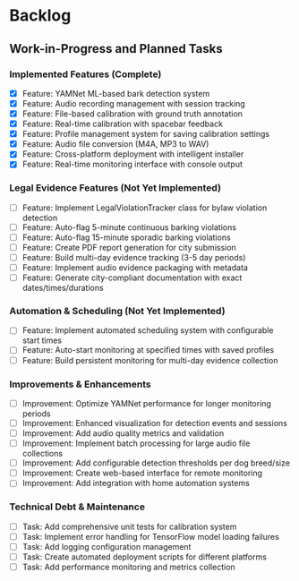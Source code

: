 # Backlog

## Work-in-Progress and Planned Tasks

### Implemented Features (Complete)
- [x] Feature: YAMNet ML-based bark detection system
- [x] Feature: Audio recording management with session tracking
- [x] Feature: File-based calibration with ground truth annotation
- [x] Feature: Real-time calibration with spacebar feedback
- [x] Feature: Profile management system for saving calibration settings
- [x] Feature: Audio file conversion (M4A, MP3 to WAV)
- [x] Feature: Cross-platform deployment with intelligent installer
- [x] Feature: Real-time monitoring interface with console output

### Legal Evidence Features (Not Yet Implemented)
- [ ] Feature: Implement LegalViolationTracker class for bylaw violation detection
- [ ] Feature: Auto-flag 5-minute continuous barking violations
- [ ] Feature: Auto-flag 15-minute sporadic barking violations
- [ ] Feature: Create PDF report generation for city submission
- [ ] Feature: Build multi-day evidence tracking (3-5 day periods)
- [ ] Feature: Implement audio evidence packaging with metadata
- [ ] Feature: Generate city-compliant documentation with exact dates/times/durations

### Automation & Scheduling (Not Yet Implemented)
- [ ] Feature: Implement automated scheduling system with configurable start times
- [ ] Feature: Auto-start monitoring at specified times with saved profiles
- [ ] Feature: Build persistent monitoring for multi-day evidence collection

### Improvements & Enhancements
- [ ] Improvement: Optimize YAMNet performance for longer monitoring periods
- [ ] Improvement: Enhanced visualization for detection events and sessions
- [ ] Improvement: Add audio quality metrics and validation
- [ ] Improvement: Implement batch processing for large audio file collections
- [ ] Improvement: Add configurable detection thresholds per dog breed/size
- [ ] Improvement: Create web-based interface for remote monitoring
- [ ] Improvement: Add integration with home automation systems

### Technical Debt & Maintenance
- [ ] Task: Add comprehensive unit tests for calibration system
- [ ] Task: Implement error handling for TensorFlow model loading failures
- [ ] Task: Add logging configuration management
- [ ] Task: Create automated deployment scripts for different platforms
- [ ] Task: Add performance monitoring and metrics collection
